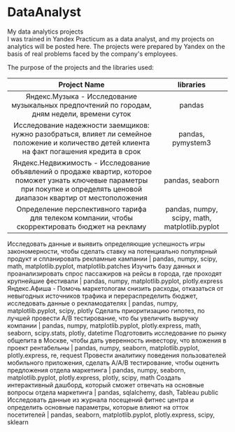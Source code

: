 # DataAnalyst
My data analytics projects<br/>
I was trained in Yandex Practicum as a data analyst, and my projects on analytics will be posted here. The projects were prepared by Yandex on the basis of real problems faced by the company's employees. <br/>

The purpose of the projects and the libraries used:

Project Name |  libraries
:-----: |:-----:
Яндекс.Музыка - Исследование музыкальных предпочтений по городам, дням недели, времени суток     |  pandas
Исследование надежности заемщиков: нужно разобраться, влияет ли семейное положение и количество детей клиента на факт погашения кредита в срок    |  pandas, pymystem3
Яндекс.Недвижимость - Исследование объявлений о продаже квартир, которое поможет узнать ключевые параметры при покупке и определять ценовой диапазон квартир от местоположения     |  pandas, seaborn
Определение перспективного тарифа для телеком компании, чтобы скорректировать бюджет на рекламу    |  pandas, numpy, scipy, math, matplotlib.pyplot
Исследовать данные и выявить определяющие
успешность игры закономерности, чтобы сделать ставку на потенциально популярный продукт и спланировать рекламные кампании     |  pandas, numpy, scipy, math, matplotlib.pyplot, matplotlib.patches
Изучить базу данных и проанализировать спрос пассажиров на рейсы в города, где проходят крупнейшие фестивали    |  pandas, numpy, matplotlib.pyplot, plotly.express
Яндекс.Афиша - Помочь маркетологам снизить расходы, отказаться от невыгодных источников трафика и перераспределить бюджет, исследовать данные о рекламодателях     |  pandas, numpy, matplotlib.pyplot, scipy, plotly
Сделать приоритизацию гипотез, по лучшей провести А/В тестирование, что бы увеличить выручку компании   |  pandas, numpy, matplotlib.pyplot, plotly.express, math, seaborn, scipy.stats, plotly, datetime
Подготовить исследование по рынку общепита в Москве, чтобы дать уверенность инвестору, что вложения в проект рентабельны     |  pandas, numpy, seaborn, matplotlib.pyplot, plotly.express, re, request
Провести аналитику поведения пользователей мобильного приложения, сделать А/А/В тестирование, чтобы оценить предложения отдела маркетинга    |  pandas, numpy, seaborn, matplotlib.pyplot, plotly.express, plotly, scipy, math
Создать интерактивный дашборд, который сможет отвечать на основные вопросы отдела маркетинга     |  pandas, sqlalchemy, dash, Tableau public
Исследовать данные из журнала посещений фитнес центра и определить основные параметры, которые влияют на отток посетителей    |  pandas, seaborn, matplotlib.pyplot, plotly.express, scipy, sklearn
